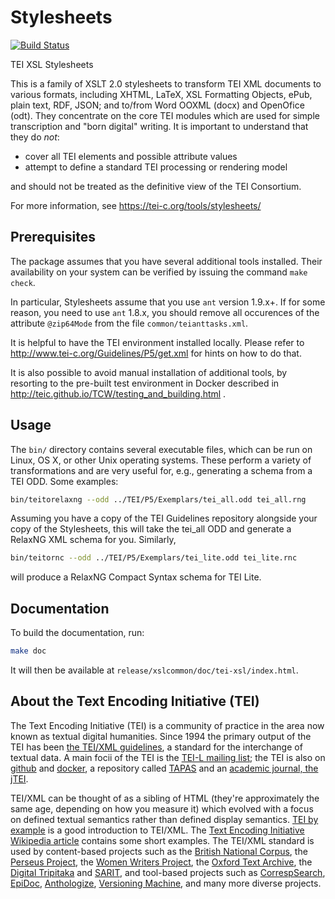 # Stylesheets

[![Build Status](https://travis-ci.com/TEIC/Stylesheets.svg?branch=dev)](https://travis-ci.com/TEIC/Stylesheets)

TEI XSL Stylesheets

This is a family of XSLT 2.0 stylesheets to transform TEI XML documents to various formats, including XHTML, LaTeX, XSL Formatting Objects, ePub, plain text, RDF, JSON; and to/from Word OOXML (docx) and OpenOfice (odt).  They concentrate on the core TEI modules which are used for simple transcription and "born digital" writing. It is important to understand that they do _not_:

*   cover all TEI elements and possible attribute values
*   attempt to define a standard TEI processing or rendering model

and should not be treated as the definitive view of the TEI Consortium.

For more information, see https://tei-c.org/tools/stylesheets/

## Prerequisites
The package assumes that you have several additional tools installed. Their availability on your system can be verified by issuing the command `make check`.

In particular, Stylesheets assume that you use `ant` version 1.9.x+. If for some reason, you need to use `ant` 1.8.x, you should remove all occurences of the attribute `@zip64Mode` from the file `common/teianttasks.xml`.

It is helpful to have the TEI environment installed locally. Please refer to http://www.tei-c.org/Guidelines/P5/get.xml for hints on how to do that.

It is also possible to avoid manual installation of additional tools, by resorting to the pre-built test environment in Docker described in http://teic.github.io/TCW/testing_and_building.html .

## Usage
The `bin/` directory contains several executable files, which can be run on Linux, OS X, or other Unix operating systems. These perform a variety of transformations and are very useful for, e.g., generating a schema from a TEI ODD. Some examples:
```bash
bin/teitorelaxng --odd ../TEI/P5/Exemplars/tei_all.odd tei_all.rng
```
Assuming you have a copy of the TEI Guidelines repository alongside your copy of the Stylesheets, this will take the tei_all ODD and generate a RelaxNG XML schema for you. Similarly,
```bash
bin/teitornc --odd ../TEI/P5/Exemplars/tei_lite.odd tei_lite.rnc
```
will produce a RelaxNG Compact Syntax schema for TEI Lite.

## Documentation

To build the documentation, run:

```bash
make doc
```

It will then be available at `release/xslcommon/doc/tei-xsl/index.html`.


## About the Text Encoding Initiative (TEI)

The Text Encoding Initiative (TEI) is a community of practice in the area now known as textual digital humanities. Since 1994 
the primary output of the TEI has been [the TEI/XML guidelines](https://www.tei-c.org/release/doc/tei-p5-doc/en/html/index.html), a standard for the interchange of textual data. A main focii of the TEI is the [TEI-L mailing list](https://listserv.brown.edu/cgi-bin/wa?A1=ind1904&L=TEI-L); the TEI is also on [github](https://github.com/TEIC/TEI) and [docker](https://hub.docker.com/u/teic), a repository called [TAPAS](https://tapasproject.org/) and an [academic journal, the jTEI](https://journals.openedition.org/jtei/). 

TEI/XML can be thought of as a sibling of HTML (they're approximately the same age, depending on how you measure it) which evolved with a focus on defined textual semantics rather than defined display semantics.  [TEI by example](https://teibyexample.org/) is a good introduction to TEI/XML.
The [Text Encoding Initiative Wikipedia article](https://en.wikipedia.org/wiki/Text_Encoding_Initiative) contains some short examples. 
The TEI/XML standard is used by content-based projects such as 
the [British National Corpus](http://www.natcorp.ox.ac.uk), 
the [Perseus Project](http://www.perseus.tufts.edu/), 
the [Women Writers Project](http://www.wwp.northeastern.edu/), 
the [Oxford Text Archive](http://ota.ox.ac.uk/), 
the [Digital Tripitaka](https://journals.tdl.org/jodi/index.php/jodi/article/view/84/83) and 
[SARIT](http://sarit.indology.info/),
and tool-based projects such as 
[CorrespSearch](https://correspsearch.net/),  
[EpiDoc](http://epidoc.sourceforge.net/), 
[Anthologize](http://anthologize.org/), 
[Versioning Machine](http://v-machine.org/), 
and many more diverse projects.

